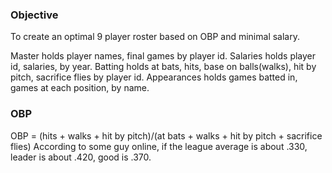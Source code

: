 
### Objective
To create an optimal 9 player roster based on OBP and minimal salary.

Master holds player names, final games by player id.
Salaries holds player id, salaries, by year.
Batting holds at bats, hits, base on balls(walks), hit by pitch, sacrifice flies by player id.
Appearances holds games batted in, games at each position, by name.

### OBP
OBP = (hits + walks + hit by pitch)/(at bats + walks + hit by pitch + sacrifice flies)
According to some guy online, if the league average is about .330, leader is about .420, good is .370.
